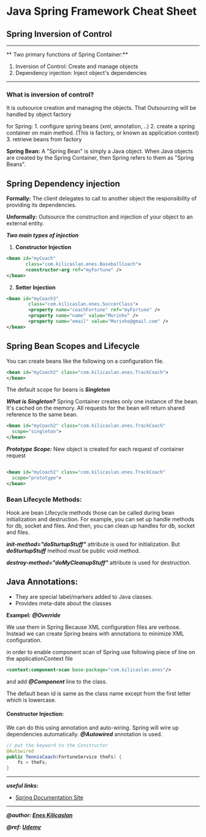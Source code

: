 # Java Spring Framework Cheat Sheet

## Spring Inversion of Control

--------
** Two primary functions of Spring Container:**

1. Inversion of Control: Create and manage objects
2. Dependency injection: Inject object's dependencies
--------

### What is inversion of control?

  It is outsource creation and managing the objects.
  That Outsourcing will be handled by object factory

  for Spring:
    1. configure spring beans (xml, annotation, ..)
    2. create a spring container on main method. (This is factory, or known as application context)
    3. retrieve beans from factory

**Spring Bean:** A "Spring Bean" is simply a Java object.
When Java objects are created by the Spring Container, then Spring refers to them as "Spring Beans".


## Spring Dependency injection
**Formally:**
  The client delegates to call to another object the responsibility of providing its dependencies.

**Unformally:**
Outsource the construction and injection of your object to an external entity.

***Two main types of injection***

1. **Constructor Injection**

```xml
<bean id="myCoach"
       class="com.kilicaslan.enes.BaseballCoach">
       <constructor-arg ref="myFortune" />
</bean>

```

2. **Setter Injection**


```xml
<bean id="myCoach3"
		class="com.kilicaslan.enes.SoccerClass">
		<property name="coachFortune" ref="myFortune" />
		<property name="name" value="Morinho" />
		<property name="email" value="Morinho@gmail.com" />
</bean>

```


## Spring Bean Scopes and Lifecycle

You can create beans like  the following on a configuration file.

```xml
<bean id="myCoach2" class="com.kilicaslan.enes.TrackCoach">
</bean>

```

The default scope for beans is ***Singleton***

***What is Singleton?*** Spring Container creates only one instance of the bean. It's cached on the memory. All requests for the bean will return shared reference to the same bean.


```xml
<bean id="myCoach2" class="com.kilicaslan.enes.TrackCoach"
  scope="singleton">
</bean>
```


***Prototype Scope:***
New object is created for each request of container request

```xml

<bean id="myCoach2" class="com.kilicaslan.enes.TrackCoach"
  scope="prototype">
</bean>

```



### Bean Lifecycle Methods:
Hook are bean Lifecycle methods those can be called during bean initialization and destruction.
For example, you can set up handle methods for db, socket and files. And then, you can clean up handles for db, socket and files.

***init-method="doSturtupStuff"*** attribute is used for initialization. But ***doSturtupStuff*** method must be public void method.

***destroy-method="doMyCleanupStuff"*** attribute is used for destruction.



## Java Annotations:

- They are special label/markers added to Java classes.
- Provides meta-date about the classes

**Exampel:** ***@Override***

We use them in Spring Because XML configuration files are verbose.  Instead we can create Spring beans with annotations to minimize XML configuration.

in order to enable component scan of Spring use following
piece of line on the applicationContext file

```XML
<context:component-scan base-package="com.kilicaslan.enes"/>

```

and add ***@Component*** line to the class.

The default bean id is same as the class name except from the first letter which is lowercase.

#### Constructor Injection:
We can do this using annotation and auto-wiring. Spring will wire up dependencies automatically. ***@Autowired*** annotation is used.

```Java
// put the keyword to the Constructor
@Autowired
public TennisCoach(FortuneService theFs) {
	fs = theFs;
}

```
















*********************

***useful links:***

- [Spring Documentation Site](https://spring.io)


*********************



***@author: [Enes Kilicaslan](http://eneskilicaslan.github.io)***

***@ref: [Udemy](https://www.udemy.com/spring-hibernate-tutorial)***

